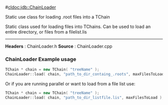 #<cldoc:jdb::ChainLoader>

Static use class for loading .root files into a TChain

Static class used for loading files into TChains.
Can be used to load an entire directory, or files from a filelist.lis

---

**Headers** : ChainLoader.h 
**Source** : ChainLoader.cpp


### ChainLoader Example usage

``` cpp
TChain * chain = new TChain( "treeName" );
ChainLoader::load( chain, "path_to_dir_containg_.roots", maxFilesToLoad );
```

Or if you are running parallel or want to load from a file list use:

``` cpp
TChain * chain = new TChain( "treeName" );
ChainLoader::load( chain, "path_to_dir_listfile.lis", maxFilesToLoad );
```